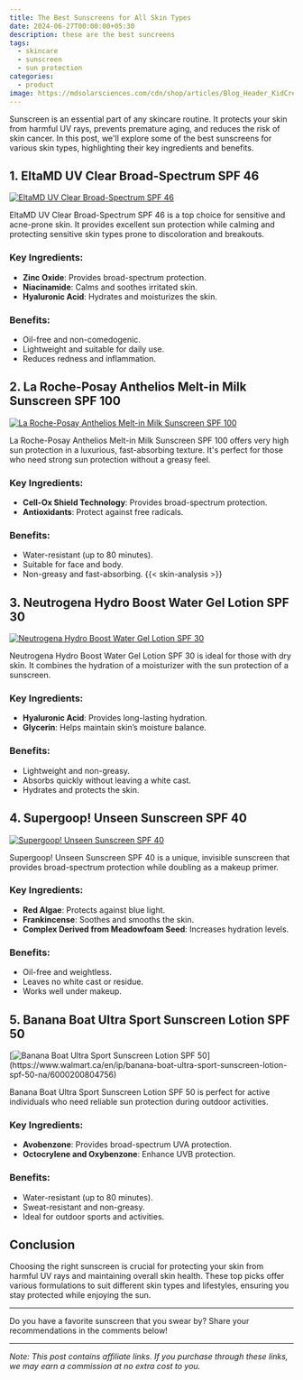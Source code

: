 ```yaml
---
title: The Best Sunscreens for All Skin Types
date: 2024-06-27T00:00:00+05:30
description: these are the best suncreens
tags:
  - skincare
  - sunscreen
  - sun protection
categories:
  - product
image: https://mdsolarsciences.com/cdn/shop/articles/Blog_Header_KidCreme.v3_065afece-5f84-4e73-bbeb-48f374362365.jpg?v=1594501735&width=500
---
```


Sunscreen is an essential part of any skincare routine. It protects your skin from harmful UV rays, prevents premature aging, and reduces the risk of skin cancer. In this post, we'll explore some of the best sunscreens for various skin types, highlighting their key ingredients and benefits.

## 1. **EltaMD UV Clear Broad-Spectrum SPF 46**

[![EltaMD UV Clear Broad-Spectrum SPF 46](https://caresoul.in/cdn/shop/products/image_10bfb68e-456e-489c-98ed-9bc91e5d5000_1200x1200.jpg?v=1669566388)](https://www.walmart.com/ip/EltaMD-UV-Clear-SPF-46-Broad-Spectrum-Moisturizing-Facial-Sunscreen-1-7-oz-48g/123759191)

EltaMD UV Clear Broad-Spectrum SPF 46 is a top choice for sensitive and acne-prone skin. It provides excellent sun protection while calming and protecting sensitive skin types prone to discoloration and breakouts.

### Key Ingredients:
- **Zinc Oxide**: Provides broad-spectrum protection.
- **Niacinamide**: Calms and soothes irritated skin.
- **Hyaluronic Acid**: Hydrates and moisturizes the skin.

### Benefits:
- Oil-free and non-comedogenic.
- Lightweight and suitable for daily use.
- Reduces redness and inflammation.

## 2. **La Roche-Posay Anthelios Melt-in Milk Sunscreen SPF 100**

[![La Roche-Posay Anthelios Melt-in Milk Sunscreen SPF 100](https://images-cdn.ubuy.co.in/6585e5d8d7154a2d530288ca-la-roche-posay-anthelios-100-melt-in.jpg)](https://www.walmart.com/ip/La-Roche-Posay-Anthelios-100-Melt-in-Milk-Sunscreen-for-Face-and-Body-SPF-100-5-0-fl-oz-150ml/5233614937)

La Roche-Posay Anthelios Melt-in Milk Sunscreen SPF 100 offers very high sun protection in a luxurious, fast-absorbing texture. It's perfect for those who need strong sun protection without a greasy feel.

### Key Ingredients:
- **Cell-Ox Shield Technology**: Provides broad-spectrum protection.
- **Antioxidants**: Protect against free radicals.

### Benefits:
- Water-resistant (up to 80 minutes).
- Suitable for face and body.
- Non-greasy and fast-absorbing.
{{< skin-analysis >}}
## 3. **Neutrogena Hydro Boost Water Gel Lotion SPF 30**

[![Neutrogena Hydro Boost Water Gel Lotion SPF 30](https://cdn11.bigcommerce.com/s-ilgxsy4t82/images/stencil/1280x1280/products/49082/93692/916CwoON1mL__14287.1659437834.jpg?c=1&imbypass=on)](https://www.walmart.com/ip/Neutrogena-Hydro-Boost-Moisturizing-Sunscreen-Lotion-SPF-30-5-fl-oz/270337295)

Neutrogena Hydro Boost Water Gel Lotion SPF 30 is ideal for those with dry skin. It combines the hydration of a moisturizer with the sun protection of a sunscreen.

### Key Ingredients:
- **Hyaluronic Acid**: Provides long-lasting hydration.
- **Glycerin**: Helps maintain skin’s moisture balance.

### Benefits:
- Lightweight and non-greasy.
- Absorbs quickly without leaving a white cast.
- Hydrates and protects the skin.

## 4. **Supergoop! Unseen Sunscreen SPF 40**

[![Supergoop! Unseen Sunscreen SPF 40](https://supergoop.com/cdn/shop/files/Unseen_0.68oz_Img5_376bbee1-4f33-4739-aad1-e813875b5228.jpg?v=1718208073)](https://www.walmart.com/ip/1-7-fl-oz-Unseen-Sunscreen-SPF-40-Invisible-Broad-Spectrum-Face-Sunscreen-Suitable-for-All-Skin-Types-and-Tones/5512492449)

Supergoop! Unseen Sunscreen SPF 40 is a unique, invisible sunscreen that provides broad-spectrum protection while doubling as a makeup primer.

### Key Ingredients:
- **Red Algae**: Protects against blue light.
- **Frankincense**: Soothes and smooths the skin.
- **Complex Derived from Meadowfoam Seed**: Increases hydration levels.

### Benefits:
- Oil-free and weightless.
- Leaves no white cast or residue.
- Works well under makeup.

## 5. **Banana Boat Ultra Sport Sunscreen Lotion SPF 50**

[![Banana Boat Ultra Sport Sunscreen Lotion SPF 50](https://www.jiomart.com/images/product/original/rvdbboquj6/banana-boat-sport-ultra-sunscreen-lotion-spf-50-90ml-product-images-orvdbboquj6-p600867428-0-202304241548.jpg?im=Resize=(1000,1000))](https://www.walmart.ca/en/ip/banana-boat-ultra-sport-sunscreen-lotion-spf-50-na/6000200804756)

Banana Boat Ultra Sport Sunscreen Lotion SPF 50 is perfect for active individuals who need reliable sun protection during outdoor activities.

### Key Ingredients:
- **Avobenzone**: Provides broad-spectrum UVA protection.
- **Octocrylene and Oxybenzone**: Enhance UVB protection.

### Benefits:
- Water-resistant (up to 80 minutes).
- Sweat-resistant and non-greasy.
- Ideal for outdoor sports and activities.

## Conclusion

Choosing the right sunscreen is crucial for protecting your skin from harmful UV rays and maintaining overall skin health. These top picks offer various formulations to suit different skin types and lifestyles, ensuring you stay protected while enjoying the sun.

---

Do you have a favorite sunscreen that you swear by? Share your recommendations in the comments below!

---

*Note: This post contains affiliate links. If you purchase through these links, we may earn a commission at no extra cost to you.*
